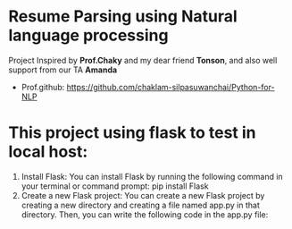 # Resume Parsing using Natural language processing
Project Inspired by **Prof.Chaky** and my dear friend **Tonson**, and also well support from our TA **Amanda**
- Prof.github: https://github.com/chaklam-silpasuwanchai/Python-for-NLP

# This project using flask to test in local host:
1. Install Flask: You can install Flask by running the following command in your terminal or command prompt: pip install Flask
2. Create a new Flask project: You can create a new Flask project by creating a new directory and creating a file named app.py in that directory. Then, you can write the following code in the app.py file:
 





